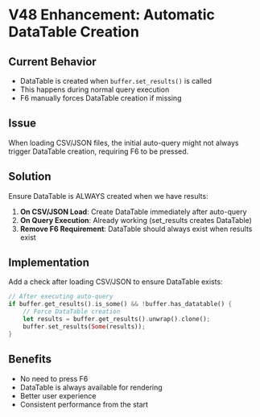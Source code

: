 # V48 Enhancement: Automatic DataTable Creation

## Current Behavior
- DataTable is created when `buffer.set_results()` is called
- This happens during normal query execution
- F6 manually forces DataTable creation if missing

## Issue
When loading CSV/JSON files, the initial auto-query might not always trigger DataTable creation, requiring F6 to be pressed.

## Solution
Ensure DataTable is ALWAYS created when we have results:

1. **On CSV/JSON Load**: Create DataTable immediately after auto-query
2. **On Query Execution**: Already working (set_results creates DataTable)
3. **Remove F6 Requirement**: DataTable should always exist when results exist

## Implementation
Add a check after loading CSV/JSON to ensure DataTable exists:
```rust
// After executing auto-query
if buffer.get_results().is_some() && !buffer.has_datatable() {
    // Force DataTable creation
    let results = buffer.get_results().unwrap().clone();
    buffer.set_results(Some(results));
}
```

## Benefits
- No need to press F6
- DataTable is always available for rendering
- Better user experience
- Consistent performance from the start